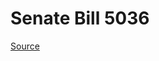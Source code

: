 # Senate Bill 5036

[Source](http://lawfilesext.leg.wa.gov/biennium/2023-24/Pdf/Bills/Senate%20Bills/5036.pdf)